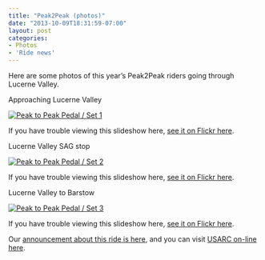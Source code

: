 ```yaml
---
title: "Peak2Peak (photos)"
date: "2013-10-09T18:31:59-07:00"
layout: post
categories:
- Photos
- 'Ride news'
---
```


Here are some photos of this year’s Peak2Peak riders going through Lucerne Valley.  
  
Approaching Lucerne Valley

[![Peak to Peak Pedal / Set 1](https://farm3.staticflickr.com/2859/10179238324_f48dcd6a7c_z.jpg)](https://www.flickr.com/photos/gregraven/albums/72157636373350523 "Peak to Peak Pedal / Set 1")<script async="" charset="utf-8" src="//embedr.flickr.com/assets/client-code.js"></script>

If you have trouble viewing this slideshow here, [see it on Flickr here](https://www.flickr.com/photos/gregraven/sets/72157636373350523/).

Lucerne Valley SAG stop

[![Peak to Peak Pedal / Set 2](https://farm9.staticflickr.com/8126/10179471626_870f82bc9c_z.jpg)](https://www.flickr.com/photos/gregraven/albums/72157636373215696 "Peak to Peak Pedal / Set 2")<script async="" charset="utf-8" src="//embedr.flickr.com/assets/client-code.js"></script>

If you have trouble viewing this slideshow here, [see it on Flickr here](https://www.flickr.com/photos/gregraven/sets/72157636373215696/).

Lucerne Valley to Barstow

[![Peak to Peak Pedal / Set 3](https://farm9.staticflickr.com/8419/10179331544_f78c48718d_z.jpg)](https://www.flickr.com/photos/gregraven/albums/72157636372921995 "Peak to Peak Pedal / Set 3")<script async="" charset="utf-8" src="//embedr.flickr.com/assets/client-code.js"></script>

If you have trouble viewing this slideshow here, [see it on Flickr here](https://www.flickr.com/photos/gregraven/sets/72157636372921995/with/10179559213/).

Our [announcement about this ride is here](/2013/09/peak-to-peak-pedal/ "Peak to Peak Pedal"), and you can visit [USARC on-line here](https://usarc.org/).